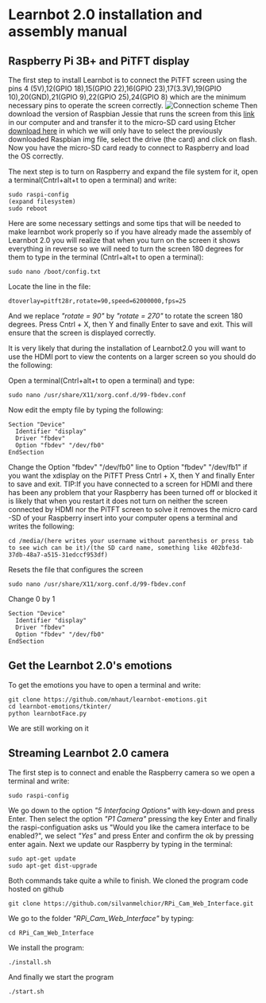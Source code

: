 # Learnbot 2.0 installation and assembly manual
## Raspberry Pi 3B+ and PiTFT display

The first step to install Learnbot is to connect the PiTFT screen using the pins 4 (5V),12(GPIO 18),15(GPIO 22),16(GPIO 23),17(3.3V),19(GPIO 10),20(GND),21(GPIO 9),22(GPIO 25),24(GPIO 8) which are the minimum necessary pins to operate the screen correctly.
![Connection scheme](https://github.com/brickbit/learnbot/blob/master/learnbot-manual/screen-raspberry.jpg "Connection scheme")
Then download the version of Raspbian Jessie that runs the screen from this [link](https://learn.adafruit.com/adafruit-pitft-3-dot-5-touch-screen-for-raspberry-pi/easy-install) in our computer and and transfer it to the micro-SD card using Etcher [download here](https://etcher.io/) in which we will only have to select the previously downloaded Raspbian img file, select the drive (the card) and click on flash. Now you have the micro-SD card ready to connect to Raspberry and load the OS correctly.


The next step is to turn on Raspberry and expand the file system for it, open a terminal(Cntrl+alt+t to open a terminal) and write:
  ```
  sudo raspi-config
  (expand filesystem)
  sudo reboot
  ```
  
Here are some necessary settings and some tips that will be needed to make learnbot work properly so if you have already made the assembly of Learnbot 2.0 you will realize that when you turn on the screen it shows everything 
in reverse so we will need to turn the screen 180 degrees for them to type in the terminal (Cntrl+alt+t to open a terminal):
```
sudo nano /boot/config.txt 
```
Locate the line in the file:
```
dtoverlay=pitft28r,rotate=90,speed=62000000,fps=25
```
And we replace _"rotate = 90"_ by _"rotate = 270"_ to rotate the screen 180 degrees. Press Cntrl + X, then Y and finally Enter to save and exit. 
This will ensure that the screen is displayed correctly.

It is very likely that during the installation of Learnbot2.0 you will want to use the HDMI port to view the contents on a 
larger screen so you should do the following:

Open a terminal(Cntrl+alt+t to open a terminal) and type:
```
sudo nano /usr/share/X11/xorg.conf.d/99-fbdev.conf
```
Now edit the empty file by typing the following:
```
Section "Device"
  Identifier "display"
  Driver "fbdev"
  Option "fbdev" "/dev/fb0"
EndSection
```
Change the Option "fbdev" "/dev/fb0" line to Option "fbdev" "/dev/fb1" if you want the xdisplay on the PiTFT
Press Cntrl + X, then Y and finally Enter to save and exit.
TIP:If you have connected to a screen for HDMI and there has been any problem that your Raspberry has been turned off or blocked it is likely that when you restart it does not turn on neither the screen connected by HDMI nor the PiTFT screen to solve it removes the micro card -SD of your Raspberry insert into your computer opens a terminal and writes the following:
```
cd /media/(here writes your username without parenthesis or press tab to see wich can be it)/(the SD card name, something like 402bfe3d-37db-48a7-a515-31edccf953df)
```
Resets the file that configures the screen
```
sudo nano /usr/share/X11/xorg.conf.d/99-fbdev.conf
```
Change 0 by 1
```
Section "Device"
  Identifier "display"
  Driver "fbdev"
  Option "fbdev" "/dev/fb0"
EndSection
```
## Get the Learnbot 2.0's emotions
To get the emotions you have to open a terminal and write:
```
git clone https://github.com/mhaut/learnbot-emotions.git
cd learnbot-emotions/tkinter/
python learnbotFace.py

```
We are still working on it

## Streaming Learnbot 2.0 camera
The first step is to connect and enable the Raspberry camera so  we open a terminal and write:
```
sudo raspi-config
```
We go down to the option _"5 Interfacing Options"_ with key-down and press Enter. Then select the option _"P1 Camera"_ pressing the key Enter and finally the raspi-configuation asks us "Would you like the camera interface to be enabled?", we select _"Yes"_ and press Enter and confirm the ok by pressing enter again.
Next we update our Raspberry by typing in the terminal:
```
sudo apt-get update
sudo apt-get dist-upgrade
```
Both commands take quite a while to finish.
We cloned the program code hosted on github
```
git clone https://github.com/silvanmelchior/RPi_Cam_Web_Interface.git
```
We go to the folder  _"RPi_Cam_Web_Interface"_ by typing:
```
cd RPi_Cam_Web_Interface
```
We install the program:
```
./install.sh
```
And finally we start the program
```
./start.sh
```
